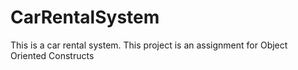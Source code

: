 # CarRentalSystem
This is a car rental system. This project is an assignment for Object Oriented Constructs
